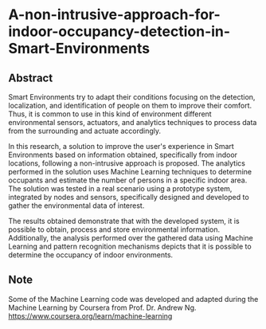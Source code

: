 # A-non-intrusive-approach-for-indoor-occupancy-detection-in-Smart-Environments

## Abstract

Smart Environments try to adapt their conditions focusing on the detection, localization, and identification of people on them to improve their comfort. Thus, it is common to use in this kind of environment different environmental sensors, actuators, and analytics techniques to process data from the surrounding and actuate accordingly. 

In this research, a solution to improve the user's experience in Smart Environments based on information obtained, specifically from indoor locations, following a non-intrusive approach is proposed. The analytics performed in the solution uses Machine Learning techniques to determine occupants and estimate the number of persons in a specific indoor area. The solution was tested in a real scenario using a prototype system, integrated by nodes and sensors, specifically designed and developed to gather the environmental data of interest. 

The results obtained demonstrate that with the developed system, it is possible to obtain, process and store environmental information. Additionally, the analysis performed over the gathered data using Machine Learning and pattern recognition mechanisms depicts that it is possible to determine the occupancy of indoor environments.


## Note

Some of the Machine Learning code was developed and adapted during the Machine Learning by Coursera from Prof. Dr. Andrew Ng.
https://www.coursera.org/learn/machine-learning
